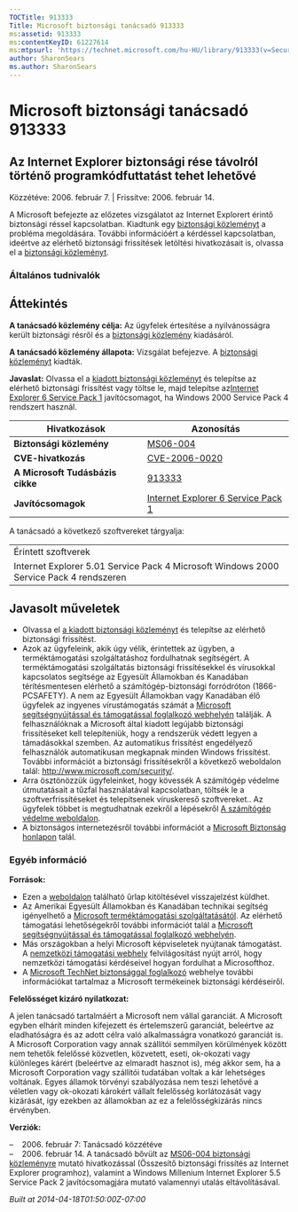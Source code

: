 ```yaml
---
TOCTitle: 913333
Title: Microsoft biztonsági tanácsadó 913333
ms:assetid: 913333
ms:contentKeyID: 61227614
ms:mtpsurl: 'https://technet.microsoft.com/hu-HU/library/913333(v=Security.10)'
author: SharonSears
ms.author: SharonSears
---
```




Microsoft biztonsági tanácsadó 913333
=====================================

Az Internet Explorer biztonsági rése távolról történő programkódfuttatást tehet lehetővé
----------------------------------------------------------------------------------------

Közzétéve: 2006. február 7. | Frissítve: 2006. február 14.

A Microsoft befejezte az előzetes vizsgálatot az Internet Explorert érintő biztonsági réssel kapcsolatban. Kiadtunk egy [biztonsági közleményt](http://go.microsoft.com/fwlink/?linkid=57064) a probléma megoldására. További információért a kérdéssel kapcsolatban, ideértve az elérhető biztonsági frissítések letöltési hivatkozásait is, olvassa el a [biztonsági közleményt](http://go.microsoft.com/fwlink/?linkid=57064).

### Általános tudnivalók

Áttekintés
----------


**A tanácsadó közlemény célja:** Az ügyfelek értesítése a nyilvánosságra került biztonsági résről és a [biztonsági közlemény](http://go.microsoft.com/fwlink/?linkid=57064) kiadásáról.

**A tanácsadó közlemény állapota:** Vizsgálat befejezve. A [biztonsági közleményt](http://go.microsoft.com/fwlink/?linkid=57064) kiadták.

**Javaslat:** Olvassa el a [kiadott biztonsági közleményt](http://go.microsoft.com/fwlink/?linkid=57064) és telepítse az elérhető biztonsági frissítést vagy töltse le, majd telepítse az[Internet Explorer 6 Service Pack 1](http://www.microsoft.com/windows/ie/downloads/critical/ie6sp1/default.mspx) javítócsomagot, ha Windows 2000 Service Pack 4 rendszert használ.

| Hivatkozások                     | Azonosítás                                                                                                       |
|----------------------------------|------------------------------------------------------------------------------------------------------------------|
| **Biztonsági közlemény**         | [MS06-004](http://go.microsoft.com/fwlink/?linkid=57064)                                                         |
| **CVE-hivatkozás**               | [CVE-2006-0020](http://www.cve.mitre.org/cgi-bin/cvename.cgi?name=cve-2006-0020)                                 |
| **A Microsoft Tudásbázis cikke** | [913333](http://support.microsoft.com/kb/913333)                                                                 |
| **Javítócsomagok**               | [Internet Explorer 6 Service Pack 1](http://www.microsoft.com/windows/ie/downloads/critical/ie6sp1/default.mspx) |

A tanácsadó a következő szoftvereket tárgyalja:

|                                                                                        |
|----------------------------------------------------------------------------------------|
| Érintett szoftverek                                                                    |
| Internet Explorer 5.01 Service Pack 4 Microsoft Windows 2000 Service Pack 4 rendszeren |

Javasolt műveletek
------------------


-   Olvassa el [a kiadott biztonsági közleményt](http://go.microsoft.com/fwlink/?linkid=57064) és telepítse az elérhető biztonsági frissítést.
-   Azok az ügyfeleink, akik úgy vélik, érintettek az ügyben, a terméktámogatási szolgáltatáshoz fordulhatnak segítségért. A terméktámogatási szolgáltatás biztonsági frissítésekkel és vírusokkal kapcsolatos segítsége az Egyesült Államokban és Kanadában térítésmentesen elérhető a számítógép-biztonsági forródróton (1866-PCSAFETY). A nem az Egyesült Államokban vagy Kanadában élő ügyfelek az ingyenes vírustámogatás számát a [Microsoft segítségnyújtással és támogatással foglalkozó webhelyén](http://support.microsoft.com/security/) találják.
    A felhasználóknak a Microsoft által kiadott legújabb biztonsági frissítéseket kell telepíteniük, hogy a rendszerük védett legyen a támadásokkal szemben. Az automatikus frissítést engedélyező felhasználók automatikusan megkapnak minden Windows frissítést. További információt a biztonsági frissítésekről a következő weboldalon talál: <http://www.microsoft.com/security/>.
-   Arra ösztönözzük ügyfeleinket, hogy kövessék A számítógép védelme útmutatásait a tűzfal használatával kapcsolatban, töltsék le a szoftverfrissítéseket és telepítsenek víruskereső szoftvereket.. Az ügyfelek többet is megtudhatnak ezekről a lépésekről [A számítógép védelme weboldalon](http://www.microsoft.com/protect).
-   A biztonságos internetezésről további információt a [Microsoft Biztonság honlapon](http://www.microsoft.com/security) talál.

### Egyéb információ

**Források:**

-   Ezen a [weboldalon](https://support.microsoft.com/common/survey.aspx?scid=sw;en;1257&amp;showpage=1&amp;ws=technet&amp;sd=tech) található űrlap kitöltésével visszajelzést küldhet.
-   Az Amerikai Egyesült Államokban és Kanadában technikai segítség igényelhető a [Microsoft terméktámogatási szolgáltatásától](http://go.microsoft.com/fwlink/?linkid=21131). Az elérhető támogatási lehetőségekről további információt talál a [Microsoft segítségnyújtással és támogatással foglalkozó webhelyén](http://support.microsoft.com/).
-   Más országokban a helyi Microsoft képviseletek nyújtanak támogatást. A [nemzetközi támogatási webhely](http://go.microsoft.com/fwlink/?linkid=21155) felvilágosítást nyújt arról, hogy nemzetközi támogatási kérdéseivel hogyan fordulhat a Microsofthoz.
-   A [Microsoft TechNet biztonsággal foglalkozó](http://go.microsoft.com/fwlink/?linkid=21132) webhelye további információkat tartalmaz a Microsoft termékeinek biztonsági kérdéseiről.

**Felelősséget kizáró nyilatkozat:**

A jelen tanácsadó tartalmáért a Microsoft nem vállal garanciát. A Microsoft egyben elhárít minden kifejezett és értelemszerű garanciát, beleértve az eladhatóságra és az adott célra való alkalmasságra vonatkozó garanciát is. A Microsoft Corporation vagy annak szállítói semmilyen körülmények között nem tehetők felelőssé közvetlen, közvetett, eseti, ok-okozati vagy különleges kárért (beleértve az elmaradt hasznot is), még akkor sem, ha a Microsoft Corporation vagy szállítói tudatában voltak a kár lehetséges voltának. Egyes államok törvényi szabályozása nem teszi lehetővé a véletlen vagy ok-okozati károkért vállalt felelősség korlátozását vagy kizárását, így ezekben az államokban az ez a felelősségkizárás nincs érvényben.

**Verziók:**

&ndash;&nbsp;&nbsp;&nbsp;&nbsp;2006. február 7: Tanácsadó közzétéve  
&ndash;&nbsp;&nbsp;&nbsp;&nbsp;2006. február 14. A tanácsadó bővült az [MS06-004 biztonsági közleményre](http://go.microsoft.com/fwlink/?linkid=57064) mutató hivatkozással (Összesítő biztonsági frissítés az Internet Explorer programhoz), valamint a Windows Millenium Internet Explorer 5.5 Service Pack 2 javítócsomagjára mutató valamennyi utalás eltávolításával.

*Built at 2014-04-18T01:50:00Z-07:00*
